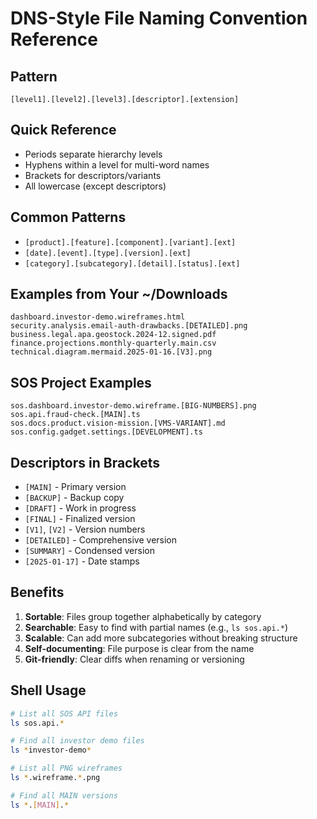 # DNS-Style File Naming Convention Reference

## Pattern
`[level1].[level2].[level3].[descriptor].[extension]`

## Quick Reference
- Periods separate hierarchy levels
- Hyphens within a level for multi-word names
- Brackets for descriptors/variants
- All lowercase (except descriptors)

## Common Patterns
- `[product].[feature].[component].[variant].[ext]`
- `[date].[event].[type].[version].[ext]`
- `[category].[subcategory].[detail].[status].[ext]`

## Examples from Your ~/Downloads
```
dashboard.investor-demo.wireframes.html
security.analysis.email-auth-drawbacks.[DETAILED].png
business.legal.apa.geostock.2024-12.signed.pdf
finance.projections.monthly-quarterly.main.csv
technical.diagram.mermaid.2025-01-16.[V3].png
```

## SOS Project Examples
```
sos.dashboard.investor-demo.wireframe.[BIG-NUMBERS].png
sos.api.fraud-check.[MAIN].ts
sos.docs.product.vision-mission.[VMS-VARIANT].md
sos.config.gadget.settings.[DEVELOPMENT].ts
```

## Descriptors in Brackets
- `[MAIN]` - Primary version
- `[BACKUP]` - Backup copy
- `[DRAFT]` - Work in progress
- `[FINAL]` - Finalized version
- `[V1]`, `[V2]` - Version numbers
- `[DETAILED]` - Comprehensive version
- `[SUMMARY]` - Condensed version
- `[2025-01-17]` - Date stamps

## Benefits
1. **Sortable**: Files group together alphabetically by category
2. **Searchable**: Easy to find with partial names (e.g., `ls sos.api.*`)
3. **Scalable**: Can add more subcategories without breaking structure
4. **Self-documenting**: File purpose is clear from the name
5. **Git-friendly**: Clear diffs when renaming or versioning

## Shell Usage
```bash
# List all SOS API files
ls sos.api.*

# Find all investor demo files
ls *investor-demo*

# List all PNG wireframes
ls *.wireframe.*.png

# Find all MAIN versions
ls *.[MAIN].*
```